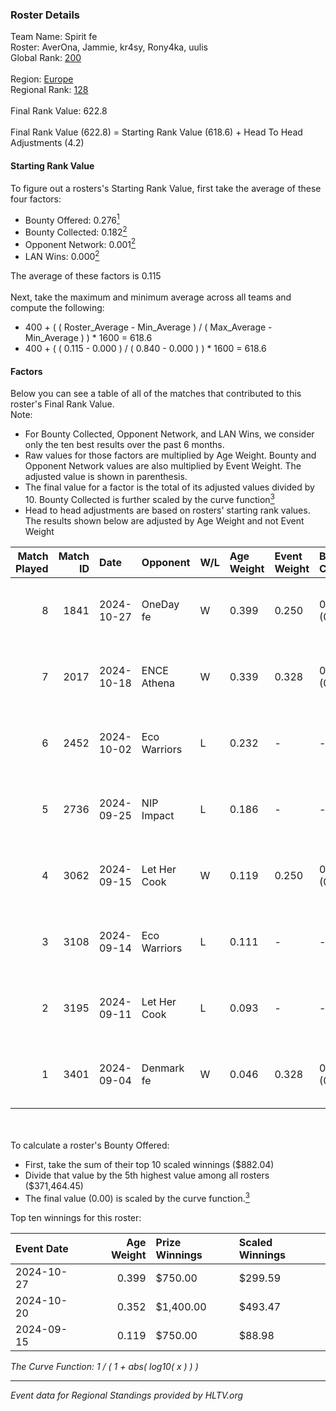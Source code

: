 ### Roster Details<br />
Team Name: Spirit fe<br />
Roster: AverOna, Jammie, kr4sy, Rony4ka, uulis<br />
Global Rank: [200](../../standings_global_2025_02_24.md)<br />
<br />
Region: [Europe]( ../../standings_europe_2025_02_24.md)<br />
Regional Rank: [128]( ../../standings_europe_2025_02_24.md)<br />
<br />
Final Rank Value:  622.8<br />
<br />
Final Rank Value (622.8) = Starting Rank Value (618.6) + Head To Head Adjustments (4.2)<br />

#### Starting Rank Value<br />
To figure out a rosters's Starting Rank Value, first take the average of these four factors:<br />
- Bounty Offered: 0.276[<sup>1</sup>](#table2)
- Bounty Collected: 0.182[<sup>2</sup>](#table1)
- Opponent Network: 0.001[<sup>2</sup>](#table1)
- LAN Wins: 0.000[<sup>2</sup>](#table1)

The average of these factors is 0.115<br />
<br />
Next, take the maximum and minimum average across all teams and compute the following:<br />
- 400 + ( ( Roster_Average - Min_Average ) / ( Max_Average - Min_Average ) ) * 1600 = 618.6
- 400 + ( ( 0.115 - 0.000 ) / ( 0.840 - 0.000 ) ) * 1600 = 618.6


#### Factors<br />
Below you can see a table of all of the matches that contributed to this roster's Final Rank Value.<br />
Note:<br />

- For Bounty Collected, Opponent Network, and LAN Wins, we consider only the ten best results over the past 6 months.
- Raw values for those factors are multiplied by Age Weight. Bounty and Opponent Network values are also multiplied by Event Weight. The adjusted value is shown in parenthesis.
- The final value for a factor is the total of its adjusted values divided by 10. Bounty Collected is further scaled by the curve function[<sup>3</sup>](#curveFunction)
- Head to head adjustments are based on rosters' starting rank values. The results shown below are adjusted by Age Weight and not Event Weight
<span id="table1"></span><br />


| Match Played | Match ID | Date       | Opponent     | W/L | Age Weight | Event Weight | Bounty Collected | Opponent Network | LAN Wins  | H2H Adj. | Roster                                 |
| -: | -: | :- | :- | :- | :- | :- | :- | :- | :- | -: | :- |
|            8 |     1841 | 2024-10-27 | OneDay fe    | W   | 0.399      | 0.250        | 0.000 (0.000)    | 0.059 (0.006)    | 0 (0.000) |     4.36 | AverOna, Jammie, kr4sy, Rony4ka, uulis |
|            7 |     2017 | 2024-10-18 | ENCE Athena  | W   | 0.339      | 0.328        | 0.001 (0.000)    | 0.000 (0.000)    | 0 (0.000) |     3.87 | AverOna, Jammie, kr4sy, Rony4ka, uulis |
|            6 |     2452 | 2024-10-02 | Eco Warriors | L   | 0.232      | -            | -                | -                | -         |    -2.08 | AverOna, Jammie, kr4sy, Rony4ka, uulis |
|            5 |     2736 | 2024-09-25 | NIP Impact   | L   | 0.186      | -            | -                | -                | -         |    -2.28 | AverOna, Jammie, kr4sy, Rony4ka, uulis |
|            4 |     3062 | 2024-09-15 | Let Her Cook | W   | 0.119      | 0.250        | 0.002 (0.000)    | 0.037 (0.001)    | 0 (0.000) |     1.91 | AverOna, Jammie, kr4sy, Rony4ka, uulis |
|            3 |     3108 | 2024-09-14 | Eco Warriors | L   | 0.111      | -            | -                | -                | -         |    -1.02 | AverOna, Jammie, kr4sy, Rony4ka, uulis |
|            2 |     3195 | 2024-09-11 | Let Her Cook | L   | 0.093      | -            | -                | -                | -         |    -1.44 | AverOna, Jammie, kr4sy, Rony4ka, uulis |
|            1 |     3401 | 2024-09-04 | Denmark fe   | W   | 0.046      | 0.328        | 0.008 (0.000)    | 0.074 (0.001)    | 0 (0.000) |     0.87 | AverOna, Jammie, kr4sy, Rony4ka, uulis |

<br />
<span id="table2"></span><br />
To calculate a roster's Bounty Offered:<br />

- First, take the sum of their top 10 scaled winnings ($882.04)
- Divide that value by the 5th highest value among all rosters ($371,464.45)
- The final value (0.00) is scaled by the curve function.[<sup>3</sup>](#curveFunction)

Top ten winnings for this roster:<br />

| Event Date | Age Weight | Prize Winnings | Scaled Winnings |
| :- | -: | :- | :- |
| 2024-10-27 |      0.399 | $750.00        | $299.59         |
| 2024-10-20 |      0.352 | $1,400.00      | $493.47         |
| 2024-09-15 |      0.119 | $750.00        | $88.98          |


<span id="curveFunction"></span>_The Curve Function: 1 / ( 1 + abs( log10( x ) ) )_<br />

---
_Event data for Regional Standings provided by HLTV.org_<br />
